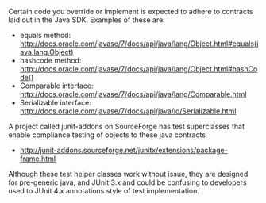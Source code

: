 Certain code you override or implement is expected to adhere to contracts laid out in the Java SDK.  Examples of these are:
- equals method: http://docs.oracle.com/javase/7/docs/api/java/lang/Object.html#equals(java.lang.Object)
- hashcode method: http://docs.oracle.com/javase/7/docs/api/java/lang/Object.html#hashCode()
- Comparable interface: http://docs.oracle.com/javase/7/docs/api/java/lang/Comparable.html
- Serializable interface: http://docs.oracle.com/javase/7/docs/api/java/io/Serializable.html

A project called junit-addons on SourceForge has test superclasses that enable compliance testing of objects to these java contracts
- http://junit-addons.sourceforge.net/junitx/extensions/package-frame.html

Although these test helper classes work without issue, they are designed for pre-generic java, and JUnit 3.x and could be confusing to developers used to JUnit 4.x annotations style of test implementation.